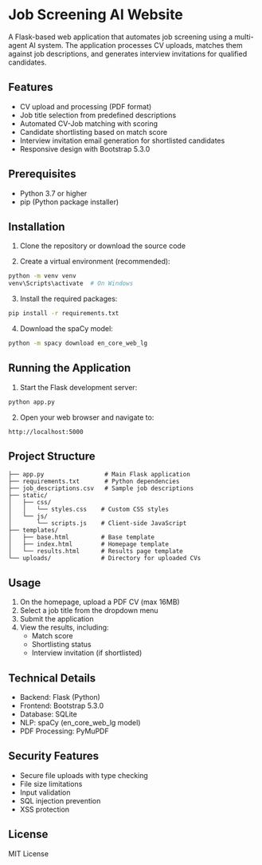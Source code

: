 # Job Screening AI Website

A Flask-based web application that automates job screening using a multi-agent AI system. The application processes CV uploads, matches them against job descriptions, and generates interview invitations for qualified candidates.

## Features

- CV upload and processing (PDF format)
- Job title selection from predefined descriptions
- Automated CV-Job matching with scoring
- Candidate shortlisting based on match score
- Interview invitation email generation for shortlisted candidates
- Responsive design with Bootstrap 5.3.0

## Prerequisites

- Python 3.7 or higher
- pip (Python package installer)

## Installation

1. Clone the repository or download the source code

2. Create a virtual environment (recommended):
```bash
python -m venv venv
venv\Scripts\activate  # On Windows
```

3. Install the required packages:
```bash
pip install -r requirements.txt
```

4. Download the spaCy model:
```bash
python -m spacy download en_core_web_lg
```

## Running the Application

1. Start the Flask development server:
```bash
python app.py
```

2. Open your web browser and navigate to:
```
http://localhost:5000
```

## Project Structure

```
├── app.py                 # Main Flask application
├── requirements.txt       # Python dependencies
├── job_descriptions.csv   # Sample job descriptions
├── static/
│   ├── css/
│   │   └── styles.css    # Custom CSS styles
│   └── js/
│       └── scripts.js    # Client-side JavaScript
├── templates/
│   ├── base.html         # Base template
│   ├── index.html        # Homepage template
│   └── results.html      # Results page template
└── uploads/              # Directory for uploaded CVs
```

## Usage

1. On the homepage, upload a PDF CV (max 16MB)
2. Select a job title from the dropdown menu
3. Submit the application
4. View the results, including:
   - Match score
   - Shortlisting status
   - Interview invitation (if shortlisted)

## Technical Details

- Backend: Flask (Python)
- Frontend: Bootstrap 5.3.0
- Database: SQLite
- NLP: spaCy (en_core_web_lg model)
- PDF Processing: PyMuPDF

## Security Features

- Secure file uploads with type checking
- File size limitations
- Input validation
- SQL injection prevention
- XSS protection

## License

MIT License